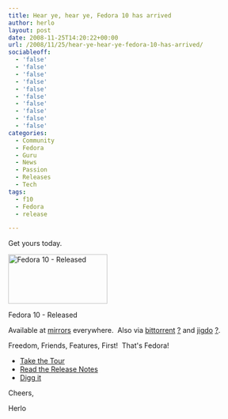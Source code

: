 ```yaml
---
title: Hear ye, hear ye, Fedora 10 has arrived
author: herlo
layout: post
date: 2008-11-25T14:20:22+00:00
url: /2008/11/25/hear-ye-hear-ye-fedora-10-has-arrived/
sociableoff:
  - 'false'
  - 'false'
  - 'false'
  - 'false'
  - 'false'
  - 'false'
  - 'false'
  - 'false'
  - 'false'
  - 'false'
categories:
  - Community
  - Fedora
  - Guru
  - News
  - Passion
  - Releases
  - Tech
tags:
  - f10
  - Fedora
  - release

---
```

Get yours today.

<div style="width: 210px" class="wp-caption alignnone">
  <a href="http://get.fedoraproject.org"><img src="http://fedoraproject.org/static/images/banners/f10release.png" alt="Fedora 10 - Released" width="200" height="100" /></a>
  
  <p class="wp-caption-text">
    Fedora 10 - Released
  </p>
</div>

Available at [mirrors][1] everywhere.  Also via [bittorrent][2] <a href="http://www.bittorrent.com/btusers/what-is-bittorrent/?" target="_blank">?</a> and [jigdo][2] <a href="http://atterer.net/jigdo/" target="_blank">?</a>.

Freedom, Friends, Features, First!  That's Fedora!

  * [Take the Tour][3]
  * [Read the Release Notes][4]
  * [Digg it][5]

Cheers,

Herlo

 [1]: http://mirrors.fedoraproject.org/publiclist/Fedora/10/
 [2]: http://get.fedoraproject.org
 [3]: http://fedoraproject.org/wiki/Tours/Fedora10
 [4]: http://docs.fedoraproject.org/release-notes/f10/en_US/
 [5]: http://digg.com/linux_unix/Fedora_10_Cambridge_Launched_to_Explore_Solar_System